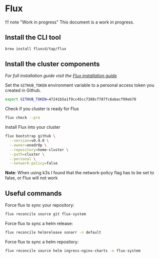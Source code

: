# Flux

!!! note "Work in progress"
    This document is a work in progress.


## Install the CLI tool

```sh
brew install fluxcd/tap/flux
```

## Install the cluster components

_For full installation guide visit the [Flux installation guide](https://toolkit.fluxcd.io/guides/installation/)_

Set the `GITHUB_TOKEN` environment variable to a personal access token you created in Github.

```sh
export GITHUB_TOKEN=47241b5a1f9cc45cc7388cf787fc6abacf99eb70
```

Check if you cluster is ready for Flux

```sh
flux check --pre
```

Install Flux into your cluster

```sh
flux bootstrap github \
  --version=v0.9.0 \
  --owner=onedr0p \
  --repository=home-cluster \
  --path=cluster \
  --personal \
  --network-policy=false
```

**Note**: When using k3s I found that the network-policy flag has to be set to false, or Flux will not work

## Useful commands

Force flux to sync your repository:

```sh
flux reconcile source git flux-system
```

Force flux to sync a helm release:

```sh
flux reconcile helmrelease sonarr -n default
```

Force flux to sync a helm repository:

```sh
flux reconcile source helm ingress-nginx-charts -n flux-system
```
